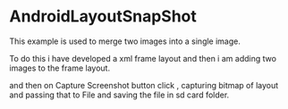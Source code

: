 # AndroidLayoutSnapShot

This example is used to merge two images into a single image.

To do this i have developed a xml frame layout and then i am adding two images to the frame layout.

and then on Capture Screenshot button click , capturing bitmap of layout and passing that to File and saving the file in sd card folder.
